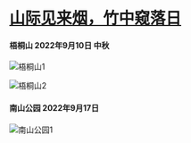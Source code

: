 # [山际见来烟，竹中窥落日](https://github.com/sabotz/blog/issues/1)

#### 梧桐山 2022年9月10日 中秋

![梧桐山1](https://user-images.githubusercontent.com/105111533/190883392-3b4053bd-601a-425b-a6a3-b69ff59c5da8.jpg)

![梧桐山2](https://user-images.githubusercontent.com/105111533/190883403-3dcac310-5d5c-477c-affd-3067c531c8b9.jpg)


#### 南山公园 2022年9月17日

![南山公园1](https://user-images.githubusercontent.com/105111533/190883435-4ca18c55-8102-42e4-ae6d-16f71b7e5c75.jpg)

